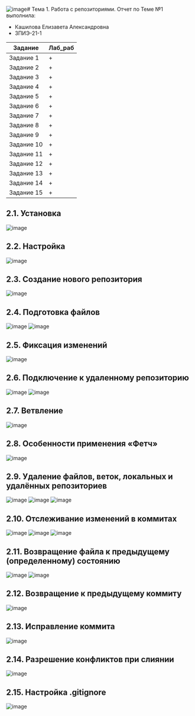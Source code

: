 ![image](https://github.com/golonr1na/Software_Engineering_python/assets/36787577/1258c3ff-e387-4229-9e1e-642b3c3d03f5)# Тема 1. Работа с репозиториями.
Отчет по Теме №1 выполнила:
- Кашилова Елизавета Александровна
- ЗПИЭ-21-1

| Задание | Лаб_раб |
| ------ | ------ |
| Задание 1 | + |
| Задание 2 | + |
| Задание 3 | + |
| Задание 4 | + |
| Задание 5 | + |
| Задание 6 | + |
| Задание 7 | + |
| Задание 8 | + |
| Задание 9 | + |
| Задание 10 | + |
| Задание 11 | + |
| Задание 12 | + |
| Задание 13 | + |
| Задание 14 | + |
| Задание 15 | + |

## 2.1. Установка
![image](https://github.com/golonr1na/Software_Engineering_python/assets/36787577/bce463b3-c69e-4c96-9642-580e3a05ca27)

## 2.2. Настройка
![image](https://github.com/golonr1na/Software_Engineering_python/assets/36787577/97afcc2e-0fe6-4199-a30a-e48ad9bab7ef)
## 2.3. Создание нового репозитория
![image](https://github.com/golonr1na/Software_Engineering_python/assets/36787577/7a901ede-17f9-4b5f-bfdb-945fee0db663)

## 2.4. Подготовка файлов
![image](https://github.com/golonr1na/Software_Engineering_python/assets/36787577/0b470a46-6b31-4ae5-997c-3897cf9fbdc2)
![image](https://github.com/golonr1na/Software_Engineering_python/assets/36787577/11d3eabe-0c5b-4e7c-b15d-a72b834b58df)

## 2.5. Фиксация изменений
![image](https://github.com/golonr1na/Software_Engineering_python/assets/36787577/fd7fbb93-2c6f-4287-b39e-12cfc966d999)

## 2.6. Подключение к удаленному репозиторию
![image](https://github.com/golonr1na/Software_Engineering_python/assets/36787577/9fc1ba28-eaed-4ccd-83bb-f37f38d4b6d1)
![image](https://github.com/golonr1na/Software_Engineering_python/assets/36787577/9bc2e4f1-e2c7-4012-ba91-779900373d85)

## 2.7. Ветвление
![image](https://github.com/golonr1na/Software_Engineering_python/assets/36787577/1a304632-38d3-4859-b271-11a527db05c7)

## 2.8. Особенности применения «Фетч»
![image](https://github.com/golonr1na/Software_Engineering_python/assets/36787577/1582e2a5-457c-4a09-af41-ace8d97c86f3)

## 2.9. Удаление файлов, веток, локальных и удалённых репозиториев
![image](https://github.com/golonr1na/Software_Engineering_python/assets/36787577/29e6d854-a764-4090-889f-a7faf1a1d71a)
![image](https://github.com/golonr1na/Software_Engineering_python/assets/36787577/fb186cac-32bc-4cb9-bd21-94c5456456fe)
![image](https://github.com/golonr1na/Software_Engineering_python/assets/36787577/bcb4968b-acbb-4141-8d5b-385d853e58c9)

## 2.10. Отслеживание изменений в коммитах
![image](https://github.com/golonr1na/Software_Engineering_python/assets/36787577/a02eec5a-ba7d-4987-a9f7-eae43bde12f3)
![image](https://github.com/golonr1na/Software_Engineering_python/assets/36787577/44c9f7a3-3079-4663-95b3-56bb9c2ccbfb)
![image](https://github.com/golonr1na/Software_Engineering_python/assets/36787577/25756231-0ea3-44b6-afb7-5e0be417cbc4)
## 2.11. Возвращение файла к предыдущему (определенному) состоянию
![image](https://github.com/golonr1na/Software_Engineering_python/assets/36787577/c6c5dd20-c527-4b79-9e71-cf53ef838a79)
![image](https://github.com/golonr1na/Software_Engineering_python/assets/36787577/dfee0131-f544-4da7-97d2-178854357e16)

## 2.12. Возвращение к предыдущему коммиту
![image](https://github.com/golonr1na/Software_Engineering_python/assets/36787577/c71ccbbb-2444-4225-9729-7c64b7442ca8)

## 2.13. Исправление коммита
![image](https://github.com/golonr1na/Software_Engineering_python/assets/36787577/f8503be1-c8da-4882-a3f6-070e45997d8a)

## 2.14. Разрешение конфликтов при слиянии
![image](https://github.com/golonr1na/Software_Engineering_python/assets/36787577/64786f66-1fd8-4c15-9fdf-1956853af4b0)

## 2.15. Настройка .gitignore
![image](https://github.com/golonr1na/Software_Engineering_python/assets/36787577/67edf28f-3761-471d-a1ff-f53b32b00c6e)
